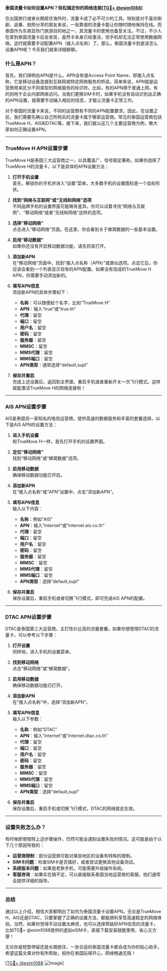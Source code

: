 **泰国流量卡如何设置APN？轻松搞定你的网络连接[[TG💪+ @esim1088](https://t.me/s/esim1088)]**

在出国旅行或者长期居住海外时，流量卡成了必不可少的工具。特别是对于喜欢刷剧、追番、拍照分享的朋友来说，一张靠谱的流量卡能让你随时随地保持在线。而泰国作为东南亚热门旅游目的地之一，其流量卡的使用也备受关注。不过，不少人在拿到泰国流量卡后会发现，虽然卡本身已经激活，但手机却无法正常使用数据网络。这时就需要手动配置APN（接入点名称）了。那么，泰国流量卡到底该怎么设置APN呢？今天我们就来详细聊聊。

### 什么是APN？

首先，我们得明白APN是什么。APN全称是Access Point Name，即接入点名称，它是移动设备连接到互联网或特定网络服务的桥梁。简单来说，APN就是运营商用来区分不同类型的网络服务的标识符。比如，有的APN用于普通上网，有的则用于企业内部网络访问。当我们更换SIM卡时，如果手机没有自动识别出正确的APN设置，就需要手动输入相应的信息，才能让流量卡正常工作。

对于泰国的流量卡来说，不同的运营商有不同的APN配置要求。因此，在设置之前，我们需要先确认自己所购买的流量卡属于哪家运营商。常见的泰国运营商包括TrueMove H、AIS和DTAC等。接下来，我们就以这几个主要运营商为例，教大家如何正确设置APN。

---

### TrueMove H APN设置步骤

TrueMove H是泰国三大运营商之一，以其覆盖广、信号稳定著称。如果你选择了TrueMove H的流量卡，以下是具体的APN设置方法：

1. **打开手机设置**  
   首先，解锁你的手机并进入“设置”菜单。大多数手机的设置图标是一个齿轮形状。

2. **找到“网络与互联网”或“无线和网络”选项**  
   不同品牌手机的设置界面可能略有差异。你可以试着寻找“网络与互联网”、“移动网络”或者“无线和网络”这样的选项。

3. **选择“移动网络”**  
   点击进入“移动网络”页面。在这里，你会看到关于蜂窝数据的一些基本设置。

4. **启用“移动数据”**  
   如果你还没有开启移动数据功能，请先将其打开。

5. **添加新APN**  
   在“移动网络”页面中，找到“接入点名称（APN）”或类似选项。点击它后，你应该会看到一个列表显示现有的APN配置。如果没有现成的TrueMove H APN，你需要手动添加新的。

6. **填写APN信息**  
   添加新APN的具体步骤如下：
   - **名称**：可以随便起个名字，比如“TrueMove H”
   - **APN**：输入“true”或“true.th”
   - **代理**：留空
   - **端口**：留空
   - **用户名**：留空
   - **密码**：留空
   - **服务器**：留空
   - **MMSC**：留空
   - **MMS代理**：留空
   - **MMS端口**：留空
   - **APN类型**：通常选择“default,supl”

7. **保存并重启**  
   完成上述设置后，返回到主界面，重启手机或者重新开关一次飞行模式。这样就能激活TrueMove H的网络连接啦！

---

### AIS APN设置步骤

AIS是泰国另一家知名的电信运营商，提供高速的数据服务和丰富的套餐选择。以下是AIS APN的设置方法：

1. **进入手机设置**  
   和TrueMove H一样，首先打开手机的设置界面。

2. **定位“移动网络”**  
   找到“移动网络”或“蜂窝数据”选项。

3. **启用移动数据**  
   确保移动数据功能已开启。

4. **添加新APN**  
   在“接入点名称”或“APN”设置中，点击“添加新APN”。

5. **填写APN信息**  
   输入以下内容：
   - **名称**：例如“AIS”
   - **APN**：输入“internet”或“internet.ais.co.th”
   - **代理**：留空
   - **端口**：留空
   - **用户名**：留空
   - **密码**：留空
   - **服务器**：留空
   - **MMSC**：留空
   - **MMS代理**：留空
   - **MMS端口**：留空
   - **APN类型**：选择“default,supl”

6. **保存并重启**  
   保存设置后，重启手机或者切换飞行模式，即可完成AIS APN的配置。

---

### DTAC APN设置步骤

DTAC是泰国第三大运营商，主打性价比高的流量套餐。如果你想使用DTAC的流量卡，可以参考以下步骤：

1. **打开设置**  
   同样地，进入手机的设置菜单。

2. **找到移动网络**  
   点击“移动网络”或“蜂窝数据”。

3. **启用移动数据**  
   确保移动数据功能已打开。

4. **添加新APN**  
   在“接入点名称”中，选择“添加新APN”。

5. **填写APN信息**  
   输入以下参数：
   - **名称**：例如“DTAC”
   - **APN**：输入“internet”或“internet.dtac.co.th”
   - **代理**：留空
   - **端口**：留空
   - **用户名**：留空
   - **密码**：留空
   - **服务器**：留空
   - **MMSC**：留空
   - **MMS代理**：留空
   - **MMS端口**：留空
   - **APN类型**：选择“default,supl”

6. **保存并重启**  
   保存设置后，重启手机或切换飞行模式，DTAC的网络就会生效。

---

### 设置失败怎么办？

有时候即使按照上述步骤操作，仍然可能会遇到设置失败的情况。这可能是由于以下几个原因导致的：

- **运营商限制**：部分运营商可能对某些地区的设备有特殊的限制。
- **SIM卡问题**：检查SIM卡是否插好，或者尝试更换其他设备测试。
- **系统版本问题**：如果是老款手机，可能需要升级操作系统。
- **客服咨询**：如果实在搞不定，可以直接联系泰国当地运营商的客服，他们通常会提供详细的指导。

---

### 总结

通过以上介绍，相信大家都明白了如何为泰国流量卡设置APN。无论是TrueMove H、AIS还是DTAC，只要掌握了正确的设置方法，都能顺利享受高速稳定的网络体验。当然，如果你觉得手动设置太麻烦，也可以选择预装好APN信息的流量卡，比如TG💪+ @esim1088提供的虚拟eSIM卡，直接下载安装就能使用，省心又方便！

无论你是短暂停留还是长期居住，一张合适的泰国流量卡都会成为你的贴心助手。希望这篇文章对你有所帮助，祝你在泰国玩得开心，网络畅通无阻！

[[TG💪+ @esim1088](https://t.me/s/esim1088) ![Image](https://i.postimg.cc/4NQfJmqS/Snipaste-2025-05-13-00-14-12.png)]